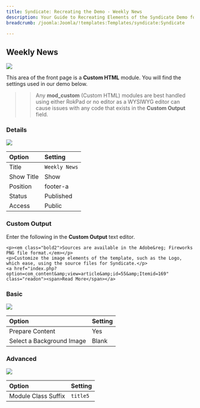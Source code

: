 ```yaml
---
title: Syndicate: Recreating the Demo - Weekly News
description: Your Guide to Recreating Elements of the Syndicate Demo for Joomla
breadcrumb: /joomla:Joomla/!templates:Templates/syndicate:Syndicate

---
```


Weekly News
-----

![][demo]

This area of the front page is a **Custom HTML** module. You will find the settings used in our demo below.

>> Any **mod_custom** (Custom HTML) modules are best handled using either RokPad or no editor as a WYSIWYG editor can cause issues with any code that exists in the **Custom Output** field.

### Details

![][demo2]

| Option     | Setting       |
| :--------- | :------------ |
| Title      | `Weekly News` |
| Show Title | Show          |
| Position   | footer-a      |
| Status     | Published     |
| Access     | Public        |

### Custom Output

Enter the following in the **Custom Output** text editor.

~~~
<p><em class="bold2">Sources are available in the Adobe&reg; Fireworks PNG file format.</em></p>
<p>Customize the image elements of the template, such as the Logo, which ease, using the source files for Syndicate.</p>
<a href="index.php?option=com_content&amp;view=article&amp;id=55&amp;Itemid=169" class="readon"><span>Read More</span></a>
~~~

### Basic

![][demo3]

| Option                    | Setting |  
| :------------------------ | :------ |  
| Prepare Content           | Yes     |  
| Select a Background Image | Blank   |

### Advanced

![][demo4]

| Option              | Setting    |
| :------------------ | :--------- |
| Module Class Suffix | `title5`   |

[demo]: assets/demo_8.jpeg
[demo2]: assets/demo_8a.jpeg
[demo3]: assets/demo_8b.jpeg
[demo4]: assets/demo_8c.jpeg
